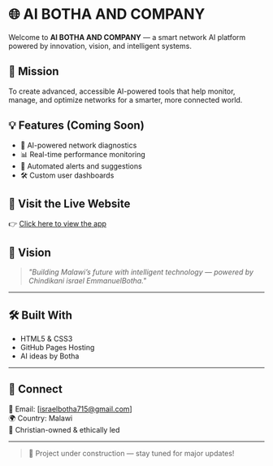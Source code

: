 # 🌐 AI BOTHA AND COMPANY

Welcome to **AI BOTHA AND COMPANY** — a smart network AI platform powered by innovation, vision, and intelligent systems.

## 🚀 Mission

To create advanced, accessible AI-powered tools that help monitor, manage, and optimize networks for a smarter, more connected world.

## 💡 Features (Coming Soon)

- 🔧 AI-powered network diagnostics  
- 📊 Real-time performance monitoring  
- 🤖 Automated alerts and suggestions  
- 🛠️ Custom user dashboards

## 📍 Visit the Live Website

👉 [Click here to view the app](https://emmanuel12-prog.github.io/AIBOTHA-COMPANY/)

## 🧠 Vision

> _"Building Malawi’s future with intelligent technology — powered by Chindikani israel EmmanuelBotha."_

---

## 🛠️ Built With

- HTML5 & CSS3
- GitHub Pages Hosting
- AI ideas by Botha

---

## 🤝 Connect

📧 Email: [israelbotha715@gmail.com]  
🌍 Country: Malawi  
🙏 Christian-owned & ethically led

---

> 👷 Project under construction — stay tuned for major updates!
